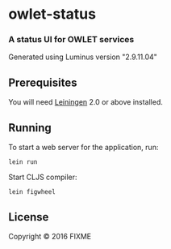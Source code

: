 # owlet-status
### A status UI for OWLET services

Generated using Luminus version "2.9.11.04"

## Prerequisites

You will need [Leiningen][1] 2.0 or above installed.

[1]: https://github.com/technomancy/leiningen

## Running

To start a web server for the application, run:

    lein run

Start CLJS compiler:

    lein figwheel

## License

Copyright © 2016 FIXME

